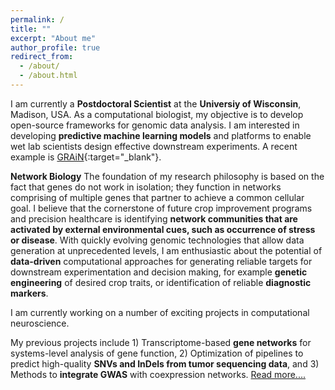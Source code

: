 ```yaml
---
permalink: /
title: ""
excerpt: "About me"
author_profile: true
redirect_from: 
  - /about/
  - /about.html
---
```



I am currently a **Postdoctoral Scientist** at the **Universiy of Wisconsin**, Madison, USA. As a computational biologist, 
my objective is to develop open-source frameworks for genomic data analysis. I am interested in developing  **predictive machine learning models** and platforms to enable wet lab scientists design effective downstream experiments. A recent example is  [GRAiN](http://rrn.uark.edu/shiny/apps/GRAiN/){:target="_blank"}.


**Network Biology**
The foundation of my research philosophy is based on the fact that genes do not work in isolation; 
they function in networks comprising of multiple genes that partner to achieve a common cellular goal. 
I believe that the cornerstone of future crop improvement programs and precision healthcare is 
identifying **network communities that are activated by external environmental cues, such as occurrence of stress or disease**. 
With quickly evolving genomic technologies that allow data generation at unprecedented levels, I am enthusiastic about the 
potential of **data-driven** computational approaches for generating reliable targets for downstream experimentation and decision making, 
for example **genetic engineering** of desired crop traits, or identification of reliable **diagnostic markers**. 

I am currently working on a number of exciting projects in computational neuroscience.

My previous projects include 1) Transcriptome-based **gene networks** for systems-level analysis of 
gene function, 2) Optimization of pipelines to predict high-quality **SNVs and InDels from tumor sequencing data**, and
3) Methods to **integrate GWAS** with coexpression networks. [Read more....](https://cngupta.github.io/portfolio/)
